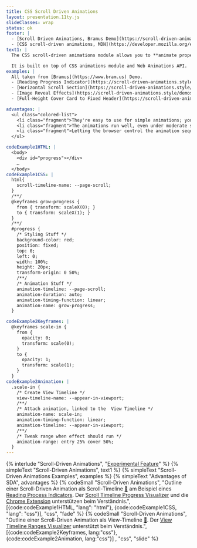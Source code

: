 ```yaml
---
title: CSS Scroll Driven Animations
layout: presentation.11ty.js
slideClasses: wrap
status: ok
footer: |
  - [Scroll Driven Animations, Bramus Demo](https://scroll-driven-animations.style/)
  - [CSS scroll-driven animations, MDN](https://developer.mozilla.org/en-US/docs/Web/CSS/CSS_scroll-driven_animations)
text1: |
  The CSS scroll-driven animations module allows you to **animate property values** based on a progression **along a scroll-based timeline** instead of the default time-based document timeline. This means that you can **animate an element by scrolling a scrollable element**, rather than just by the passing of time.

  It is built on top of CSS animations module and Web Animations API.
examples: |
  All taken from [Bramus](https://www.bram.us) Demo.
  - [Reading Progress Indicator](https://scroll-driven-animations.style/demos/progress-bar/css/)
  - [Horizontal Scroll Section](https://scroll-driven-animations.style/demos/horizontal-section/css/)
  - [Image Reveal Effects](https://scroll-driven-animations.style/demos/image-reveal/css/)
  - [Full-Height Cover Card to Fixed Header](https://scroll-driven-animations.style/demos/cover-to-fixed-header/css/)

advantages: |
  <ul class="colored-list">
    <li class="fragment">They're easy to use for simple animations; you can create them without even having to know JavaScript.</li>
    <li class="fragment">The animations run well, even under moderate system load. Simple animations can often perform poorly in JavaScript. The rendering engine can use frame-skipping and other techniques to keep the performance as smooth as possible.</li>
    <li class="fragment">Letting the browser control the animation sequence lets the browser optimize performance and efficiency by, for example, reducing the update frequency of animations running in tabs that aren't currently visible.</li>
  </ul>

codeExample1HTML: |
  <body>
    <div id="progress"></div>
    …
  </body>
codeExample1CSS: |
  html{
    scroll-timeline-name: --page-scroll;
  }
  /**/
  @keyframes grow-progress {  
    from { transform: scaleX(0); }
    to { transform: scaleX(1); }
  }
  /**/
  #progress {
    /* Styling Stuff */
    background-color: red;
    position: fixed;
    top: 0;
    left: 0;
    width: 100%;
    height: 20px;
    transform-origin: 0 50%;
    /**/
    /* Animation Stuff */
    animation-timeline: --page-scroll;
    animation-duration: auto;
    animation-timing-function: linear;
    animation-name: grow-progress;
  }

codeExample2Keyframes: |
  @keyframes scale-in {
    from {
      opacity: 0;
      transform: scale(0);
    }
    to {
      opacity: 1; 
      transform: scale(1);
    }
  }
codeExample2Animation: |
  .scale-in {
    /* Create View Timeline */
    view-timeline-name: --appear-in-viewport;
    /**/
    /* Attach animation, linked to the  View Timeline */
    animation-name: scale-in;
    animation-timing-function: linear;
    animation-timeline: --appear-in-viewport;
    /**/  
    /* Tweak range when effect should run */
    animation-range: entry 25% cover 50%;
  }
---
```


{% interlude "Scroll-Driven Animations", "[Experimental Feature](https://caniuse.com/?search=scroll-timeline)" %}
{% simpleText "Scroll-Driven Animations", text1 %}
{% simpleText "Scroll-Driven Animations Examples", examples %}
{% simpleText "Advantages of SDA", advantages %}
{% codeSmall "Scroll-Driven Animations", "Outline einer Scroll-Driven Animation als Scroll-Timeline [🛝](https://codepen.io/cnoss/pen/VwJLxNB) am Beispiel eines [Reading Process Indicators](https://scroll-driven-animations.style/demos/progress-bar/css/). Der [Scroll Timeline Progress Visualizer](https://scroll-driven-animations.style/tools/scroll-timeline/progress/) und die [Chrome Extension](https://scroll-driven-animations.style/#debugger) unterstützen beim Verständnis.", [{code:codeExample1HTML, "lang": "html"}, {code:codeExample1CSS, "lang": "css"}], "css", "fade" %}
{% codeSmall "Scroll-Driven Animations", "Outline einer Scroll-Driven Animation als View-Timeline [🛝](https://codepen.io/cnoss/pen/QWXbVRw). Der [View Timeline Ranges Visualizer](https://scroll-driven-animations.style/tools/view-timeline/ranges/#range-start-name=cover&range-start-percentage=0&range-end-name=cover&range-end-percentage=100&view-timeline-axis=block&view-timeline-inset=0&subject-size=smaller&subject-animation=reveal&interactivity=clicktodrag&show-areas=yes&show-fromto=yes&show-labels=yes) unterstützt beim Verständnis.", [{code:codeExample2Keyframes, lang:"css"},{code:codeExample2Animation, lang:"css"}] , "css", "slide" %}
